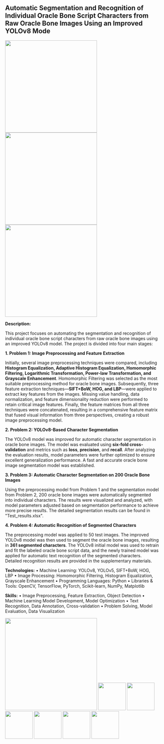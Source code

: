 ## Automatic Segmentation and Recognition of Individual Oracle Bone Script Characters from Raw Oracle Bone Images Using an Improved YOLOv8 Mode


<img src="https://github.com/user-attachments/assets/c714a64e-2e39-446a-8ed4-26d5ed7d5eee" width="300" />
<img src="https://github.com/user-attachments/assets/fa57ced5-1c42-4a1c-b4cf-18894c3eb2ca" width="300" />
<img src="https://github.com/user-attachments/assets/3cf5591b-b301-4049-adb0-3f5004455be5" width="300" />




**Description:**

This project focuses on automating the segmentation and recognition of individual oracle bone script characters from raw oracle bone images using an improved YOLOv8 model. The project is divided into four main stages:

**1. Problem 1: Image Preprocessing and Feature Extraction**
 
Initially, several image preprocessing techniques were compared, including **Histogram Equalization, Adaptive Histogram Equalization, Homomorphic Filtering, Logarithmic Transformation, Power-law Transformation, and Grayscale Enhancement**. Homomorphic Filtering was selected as the most suitable preprocessing method for oracle bone images. Subsequently, three feature extraction techniques—**SIFT+BoW, HOG, and LBP**—were applied to extract key features from the images. Missing value handling, data normalization, and feature dimensionality reduction were performed to retain critical image features. Finally, the feature matrices from all three techniques were concatenated, resulting in a comprehensive feature matrix that fused visual information from three perspectives, creating a robust image preprocessing model.

**2. Problem 2: YOLOv8-Based Character Segmentation**
 
The YOLOv8 model was improved for automatic character segmentation in oracle bone images. The model was evaluated using **six-fold cross-validation** and metrics such as **loss**, **precision**, and **recall**. After analyzing the evaluation results, model parameters were further optimized to ensure excellent generalization performance. A fast and accurate oracle bone image segmentation model was established.
	
**3. Problem 3: Automatic Character Segmentation on 200 Oracle Bone Images**

Using the preprocessing model from Problem 1 and the segmentation model from Problem 2, 200 oracle bone images were automatically segmented into individual characters. The results were visualized and analyzed, with model parameters adjusted based on segmentation performance to achieve more precise results. The detailed segmentation results can be found in "Test_results.xlsx".
	
**4. Problem 4: Automatic Recognition of Segmented Characters**

The preprocessing model was applied to 50 test images. The improved YOLOv8 model was then used to segment the oracle bone images, resulting in **361 segmented characters**. The YOLOv8 initial model was used to retrain and fit the labeled oracle bone script data, and the newly trained model was applied for automatic text recognition of the segmented characters. Detailed recognition results are provided in the supplementary materials.

**Technologies:**
	• Machine Learning: YOLOv8, YOLOv5, SIFT+BoW, HOG, LBP
	• Image Processing: Homomorphic Filtering, Histogram Equalization, Grayscale Enhancement
	• Programming Languages: Python
	• Libraries & Tools: OpenCV, TensorFlow, PyTorch, Scikit-learn, NumPy, Matplotlib
 
**Skills:**
	• Image Preprocessing, Feature Extraction, Object Detection
	• Machine Learning Model Development, Model Optimization
	• Text Recognition, Data Annotation, Cross-validation
	• Problem Solving, Model Evaluation, Data Visualization
 

<img src="https://github.com/user-attachments/assets/ea93ff1a-cc91-43bf-bd3a-d9c27239df0d" width="300" />
<img src="https://github.com/user-attachments/assets/828bdf77-7856-4b0a-a2b8-984bac1154a1" width="90" />
<img src="https://github.com/user-attachments/assets/296e8fb1-f030-48a7-bc44-ecab1f5e1929" width="90" />
<img src="https://github.com/user-attachments/assets/d87e9424-3d79-4473-99b5-c4cede8790b1" width="90" />
<img src="https://github.com/user-attachments/assets/a8469568-bfab-4bbd-a143-a89f94ddf7a2" width="90" />
<img src="https://github.com/user-attachments/assets/cef10867-0a9e-42b1-b5ef-4b2076b4cb2a" width="90" />
<img src="https://github.com/user-attachments/assets/07cdd90f-178a-40c8-81a8-3fa0da27e0c5" width="90" />



